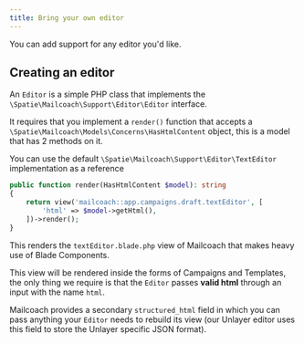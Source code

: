 ```yaml
---
title: Bring your own editor
---
```


You can add support for any editor you'd like.

## Creating an editor

An `Editor` is a simple PHP class that implements the `\Spatie\Mailcoach\Support\Editor\Editor` interface.

It requires that you implement a `render()` function that accepts a `\Spatie\Mailcoach\Models\Concerns\HasHtmlContent` object, this is a model that has 2 methods on it.

You can use the default `\Spatie\Mailcoach\Support\Editor\TextEditor` implementation as a reference

```php
public function render(HasHtmlContent $model): string
{
    return view('mailcoach::app.campaigns.draft.textEditor', [
        'html' => $model->getHtml(),
    ])->render();
}
```

This renders the `textEditor.blade.php` view of Mailcoach that makes heavy use of Blade Components.

This view will be rendered inside the forms of Campaigns and Templates, the only thing we require is that the `Editor` passes **valid html** through an input with the name `html`.

Mailcoach provides a secondary `structured_html` field in which you can pass anything your `Editor` needs to rebuild its view (our Unlayer editor uses this field to store the Unlayer specific JSON format).